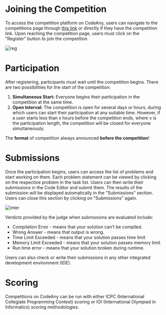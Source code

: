 # Joining the Competition

To access the competition platform on CodeAny, users can navigate to the competitions page through [this link](https://codeany.org/en/competitions/) or directly if they have the competition link. Upon reaching the competition page, users must click on the "Register" button to join the competition.

![reg](https://i.ibb.co/Gk4kN3D/reg-en.png)

# Participation

After registering, participants must wait until the competition begins. There are two possibilities for the start of the competition:

1. **Simultaneous Start:** Everyone begins their participation in the competition at the same time.
2. **Open Interval:** The competition is open for several days or hours, during which users can start their participation at any suitable time. However, if a user starts less than x hours before the competition ends, where x is the participation length, the competition will be closed for everyone simultaneously.

The **format** of competition always announced **before the competition**!


# Submissions

Once the participation begins, users can access the list of problems and start working on them. Each problem statement can be viewed by clicking on the respective problem in the task list. Users can then write their submissions in the Code Editor and submit them. The results of the submission will be displayed automatically in the "Submissions" section. Users can close this section by clicking on "Submissions" again.

![inter](https://i.ibb.co/LRzLMN5/inter-en.png)

Verdicts provided by the judge when submissions are evaluated include:

- Compilation Error - means that your solution can't be compiled.
- Wrong Answer - means that output is wrong.
- Time Limit Exceeded - means that your solution passes time limit
- Memory Limit Exceeded - means that your solution passes memory limit
- Run time error - means that your solution broken during runtime.

Users can also check or write their submissions in any other integrated development environment (IDE).

# Scoring

Competitions on CodeAny can be run with either ICPC (International Collegiate Programming Contest) scoring or IOI (International Olympiad in Informatics) scoring methodologies.